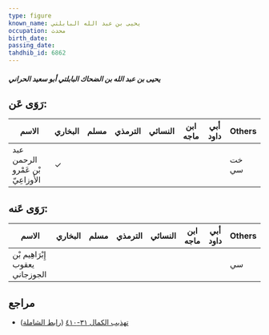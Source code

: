 ```yaml
---
type: figure
known_name: يحيى بن عبد الله البابلتي
occupation: محدث
birth_date:
passing_date:
tahdhib_id: 6862
---
```

##### يحيى بن عبد الله بن الضحاك البابلتي أبو سعيد الحراني

## رَوَى عَن:
| الاسم                             | البخاري | مسلم | الترمذي | النسائي | ابن ماجه | أبي داود | Others |
| --------------------------------- | ------- | ---- | ------- | ------- | -------- | -------- | ------ |
| عبد الرحمن بْن عَمْرو الأَوزاعِيّ | ✓       |      |         |         |          |          | خت سي  |
## رَوَى عَنه:
| الاسم                           | البخاري | مسلم | الترمذي | النسائي | ابن ماجه | أبي داود | Others |
| ------------------------------- | ------- | ---- | ------- | ------- | -------- | -------- | ------ |
| إِبْرَاهِيم بْن يعقوب الجوزجاني |         |      |         |         |          |          | سي     |
## مراجع
- [تهذيب الكمال ٣١-٤١٠](obsidian://open?vault=Tahdhib-al-Kamal&file=Figures/٦٨٦٢-يحيى%20بن%20عبد%20الله%20بن%20الضحاك%20البابلتي%20أبو%20سعيد%20الحراني) ([رابط الشاملة](https://shamela.ws/book/3722/16958))